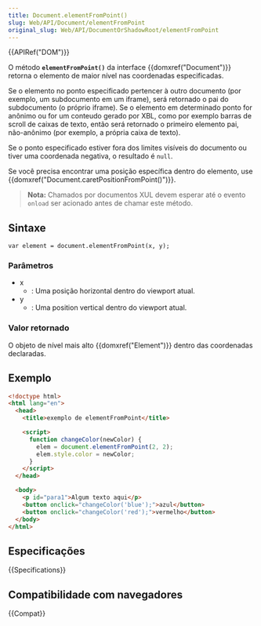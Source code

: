 ```yaml
---
title: Document.elementFromPoint()
slug: Web/API/Document/elementFromPoint
original_slug: Web/API/DocumentOrShadowRoot/elementFromPoint
---
```


{{APIRef("DOM")}}

O método **`elementFromPoint()`** da interface {{domxref("Document")}} retorna o elemento de maior nível nas coordenadas especificadas.

Se o elemento no ponto especificado pertencer à outro documento (por exemplo, um subdocumento em um iframe), será retornado o pai do subdocumento (o próprio iframe). Se o elemento em determinado ponto for anônimo ou for um conteudo gerado por XBL, como por exemplo barras de scroll de caixas de texto, então será retornado o primeiro elemento pai, não-anônimo (por exemplo, a própria caixa de texto).

Se o ponto especificado estiver fora dos limites visíveis do documento ou tiver uma coordenada negativa, o resultado é `null`.

Se você precisa encontrar uma posição específica dentro do elemento, use {{domxref("Document.caretPositionFromPoint()")}}.

> **Nota:** Chamados por documentos XUL devem esperar até o evento `onload` ser acionado antes de chamar este método.

## Sintaxe

```
var element = document.elementFromPoint(x, y);
```

### Parâmetros

- x
  - : Uma posição horizontal dentro do viewport atual.
- y
  - : Uma position vertical dentro do viewport atual.

### Valor retornado

O objeto de nível mais alto {{domxref("Element")}} dentro das coordenadas declaradas.

## Exemplo

```html
<!doctype html>
<html lang="en">
  <head>
    <title>exemplo de elementFromPoint</title>

    <script>
      function changeColor(newColor) {
        elem = document.elementFromPoint(2, 2);
        elem.style.color = newColor;
      }
    </script>
  </head>

  <body>
    <p id="para1">Algum texto aqui</p>
    <button onclick="changeColor('blue');">azul</button>
    <button onclick="changeColor('red');">vermelho</button>
  </body>
</html>
```

## Especificações

{{Specifications}}

## Compatibilidade com navegadores

{{Compat}}
